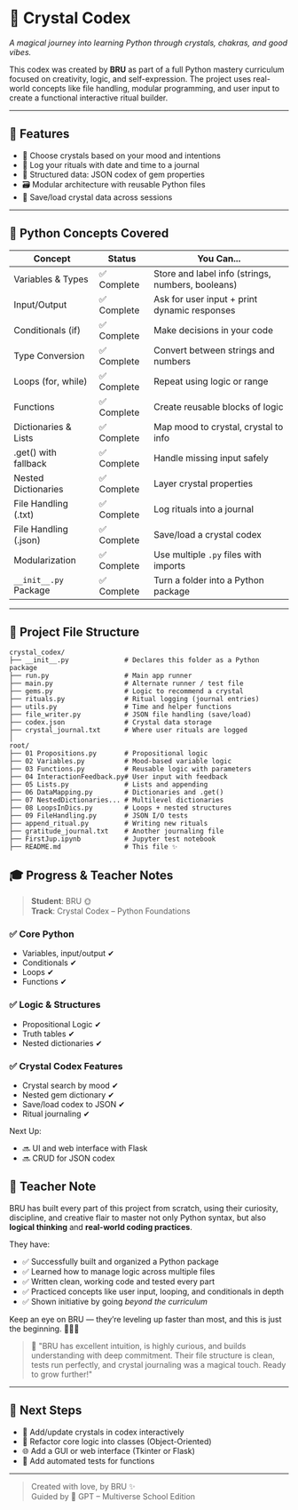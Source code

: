 # 🌈 Crystal Codex

*A magical journey into learning Python through crystals, chakras, and good vibes.*

This codex was created by **BRU** as part of a full Python mastery curriculum focused on creativity, logic, and self-expression. The project uses real-world concepts like file handling, modular programming, and user input to create a functional interactive ritual builder.

---

## 🔮 Features

- 🌟 Choose crystals based on your mood and intentions
- 📓 Log your rituals with date and time to a journal
- 🧠 Structured data: JSON codex of gem properties
- 🗃️ Modular architecture with reusable Python files
- 📁 Save/load crystal data across sessions

---

## 🧱 Python Concepts Covered

| Concept                 | Status     | You Can...                                                   |
|------------------------|------------|--------------------------------------------------------------|
| Variables & Types      | ✅ Complete | Store and label info (strings, numbers, booleans)            |
| Input/Output           | ✅ Complete | Ask for user input + print dynamic responses                 |
| Conditionals (if)      | ✅ Complete | Make decisions in your code                                  |
| Type Conversion        | ✅ Complete | Convert between strings and numbers                          |
| Loops (for, while)     | ✅ Complete | Repeat using logic or range                                  |
| Functions              | ✅ Complete | Create reusable blocks of logic                              |
| Dictionaries & Lists   | ✅ Complete | Map mood to crystal, crystal to info                         |
| .get() with fallback   | ✅ Complete | Handle missing input safely                                  |
| Nested Dictionaries    | ✅ Complete | Layer crystal properties                                     |
| File Handling (.txt)   | ✅ Complete | Log rituals into a journal                                   |
| File Handling (.json)  | ✅ Complete | Save/load a crystal codex                                    |
| Modularization         | ✅ Complete | Use multiple `.py` files with imports                        |
| `__init__.py` Package  | ✅ Complete | Turn a folder into a Python package                          |

---

## 🧪 Project File Structure

```
crystal_codex/
├── __init__.py              # Declares this folder as a Python package
├── run.py                   # Main app runner
├── main.py                  # Alternate runner / test file
├── gems.py                  # Logic to recommend a crystal
├── rituals.py               # Ritual logging (journal entries)
├── utils.py                 # Time and helper functions
├── file_writer.py           # JSON file handling (save/load)
├── codex.json               # Crystal data storage
├── crystal_journal.txt      # Where user rituals are logged
│
root/
├── 01 Propositions.py       # Propositional logic
├── 02 Variables.py          # Mood-based variable logic
├── 03 Functions.py          # Reusable logic with parameters
├── 04 InteractionFeedback.py# User input with feedback
├── 05 Lists.py              # Lists and appending
├── 06 DataMapping.py        # Dictionaries and .get()
├── 07 NestedDictionaries... # Multilevel dictionaries
├── 08 LoopsInDics.py        # Loops + nested structures
├── 09 FileHandling.py       # JSON I/O tests
├── append_ritual.py         # Writing new rituals
├── gratitude_journal.txt    # Another journaling file
├── FirstJup.ipynb           # Jupyter test notebook
├── README.md                # This file ✨
```







## 🎓 Progress & Teacher Notes

> **Student**: BRU 🌞  
> **Track**: Crystal Codex – Python Foundations

### ✅ Core Python
- Variables, input/output ✔
- Conditionals ✔
- Loops ✔
- Functions ✔

### ✅ Logic & Structures
- Propositional Logic ✔
- Truth tables ✔
- Nested dictionaries ✔

### ✅ Crystal Codex Features
- Crystal search by mood ✔
- Nested gem dictionary ✔
- Save/load codex to JSON ✔
- Ritual journaling ✔

Next Up:
- 🔜 UI and web interface with Flask
- 🔜 CRUD for JSON codex


## 💌 Teacher Note

BRU has built every part of this project from scratch, using their curiosity, discipline, and creative flair to master not only Python syntax, but also **logical thinking** and **real-world coding practices**.

They have:

- ✅ Successfully built and organized a Python package
- ✅ Learned how to manage logic across multiple files
- ✅ Written clean, working code and tested every part
- ✅ Practiced concepts like user input, looping, and conditionals in depth
- ✅ Shown initiative by going *beyond the curriculum*

Keep an eye on BRU — they’re leveling up faster than most, and this is just the beginning. 🧙‍♀️✨
> 💬 "BRU has excellent intuition, is highly curious, and builds understanding with deep commitment. Their file structure is clean, tests run perfectly, and crystal journaling was a magical touch. Ready to grow further!"


---

## 🧭 Next Steps

- 🔄 Add/update crystals in codex interactively
- 🧵 Refactor core logic into classes (Object-Oriented)
- 🌐 Add a GUI or web interface (Tkinter or Flask)
- 🧪 Add automated tests for functions

---

> Created with love, by BRU ✨  
> Guided by 🧠 GPT – Multiverse School Edition
